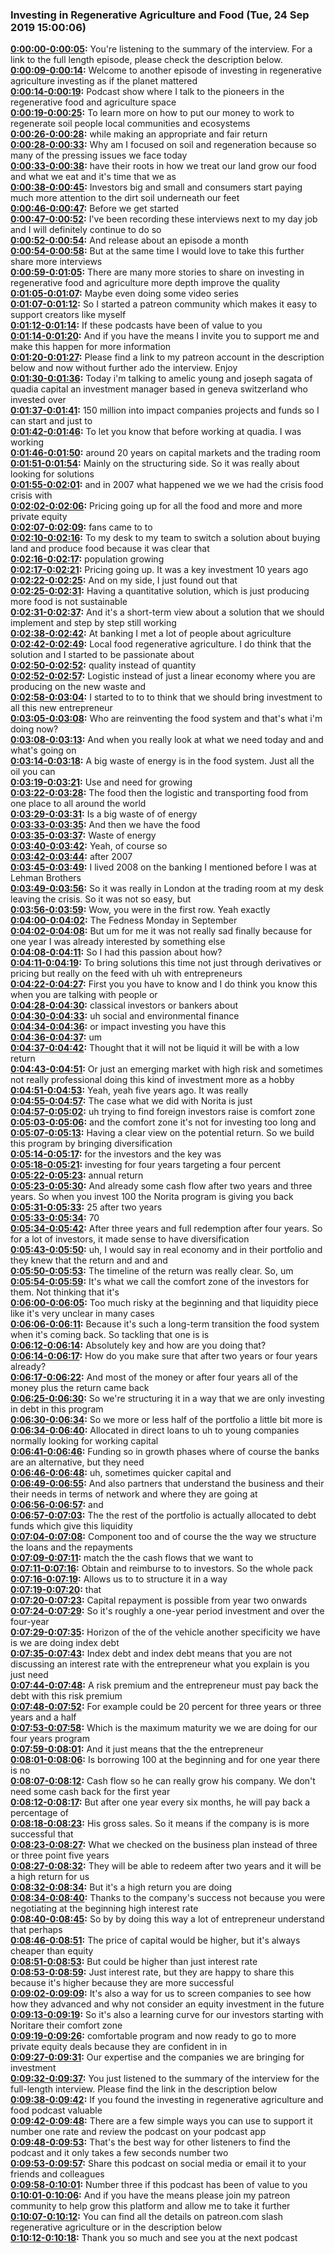 ### Investing in Regenerative Agriculture and Food  (Tue, 24 Sep 2019 15:00:06)
**[0:00:00-0:00:05](https://investinginregenerativeagriculture.com/2018/03/24/aymeric-jung-josep-segarra/#t=0:00:00):**  You're listening to the summary of the interview. For a link to the full length episode, please check the description below.  
**[0:00:09-0:00:14](https://investinginregenerativeagriculture.com/2018/03/24/aymeric-jung-josep-segarra/#t=0:00:09):**  Welcome to another episode of investing in regenerative agriculture investing as if the planet mattered  
**[0:00:14-0:00:19](https://investinginregenerativeagriculture.com/2018/03/24/aymeric-jung-josep-segarra/#t=0:00:14):**  Podcast show where I talk to the pioneers in the regenerative food and agriculture space  
**[0:00:19-0:00:25](https://investinginregenerativeagriculture.com/2018/03/24/aymeric-jung-josep-segarra/#t=0:00:19):**  To learn more on how to put our money to work to regenerate soil people local communities and ecosystems  
**[0:00:26-0:00:28](https://investinginregenerativeagriculture.com/2018/03/24/aymeric-jung-josep-segarra/#t=0:00:26):**  while making an appropriate and fair return  
**[0:00:28-0:00:33](https://investinginregenerativeagriculture.com/2018/03/24/aymeric-jung-josep-segarra/#t=0:00:28):**  Why am I focused on soil and regeneration because so many of the pressing issues we face today  
**[0:00:33-0:00:38](https://investinginregenerativeagriculture.com/2018/03/24/aymeric-jung-josep-segarra/#t=0:00:33):**  have their roots in how we treat our land grow our food and what we eat and it's time that we as  
**[0:00:38-0:00:45](https://investinginregenerativeagriculture.com/2018/03/24/aymeric-jung-josep-segarra/#t=0:00:38):**  Investors big and small and consumers start paying much more attention to the dirt soil underneath our feet  
**[0:00:46-0:00:47](https://investinginregenerativeagriculture.com/2018/03/24/aymeric-jung-josep-segarra/#t=0:00:46):**  Before we get started  
**[0:00:47-0:00:52](https://investinginregenerativeagriculture.com/2018/03/24/aymeric-jung-josep-segarra/#t=0:00:47):**  I've been recording these interviews next to my day job and I will definitely continue to do so  
**[0:00:52-0:00:54](https://investinginregenerativeagriculture.com/2018/03/24/aymeric-jung-josep-segarra/#t=0:00:52):**  And release about an episode a month  
**[0:00:54-0:00:58](https://investinginregenerativeagriculture.com/2018/03/24/aymeric-jung-josep-segarra/#t=0:00:54):**  But at the same time I would love to take this further share more interviews  
**[0:00:59-0:01:05](https://investinginregenerativeagriculture.com/2018/03/24/aymeric-jung-josep-segarra/#t=0:00:59):**  There are many more stories to share on investing in regenerative food and agriculture more depth improve the quality  
**[0:01:05-0:01:07](https://investinginregenerativeagriculture.com/2018/03/24/aymeric-jung-josep-segarra/#t=0:01:05):**  Maybe even doing some video series  
**[0:01:07-0:01:12](https://investinginregenerativeagriculture.com/2018/03/24/aymeric-jung-josep-segarra/#t=0:01:07):**  So I started a patreon community which makes it easy to support creators like myself  
**[0:01:12-0:01:14](https://investinginregenerativeagriculture.com/2018/03/24/aymeric-jung-josep-segarra/#t=0:01:12):**  If these podcasts have been of value to you  
**[0:01:14-0:01:20](https://investinginregenerativeagriculture.com/2018/03/24/aymeric-jung-josep-segarra/#t=0:01:14):**  And if you have the means I invite you to support me and make this happen for more information  
**[0:01:20-0:01:27](https://investinginregenerativeagriculture.com/2018/03/24/aymeric-jung-josep-segarra/#t=0:01:20):**  Please find a link to my patreon account in the description below and now without further ado the interview. Enjoy  
**[0:01:30-0:01:36](https://investinginregenerativeagriculture.com/2018/03/24/aymeric-jung-josep-segarra/#t=0:01:30):**  Today i'm talking to amelic young and joseph sagata of quadia capital an investment manager based in geneva switzerland who invested over  
**[0:01:37-0:01:41](https://investinginregenerativeagriculture.com/2018/03/24/aymeric-jung-josep-segarra/#t=0:01:37):**  150 million into impact companies projects and funds so I can start and just to  
**[0:01:42-0:01:46](https://investinginregenerativeagriculture.com/2018/03/24/aymeric-jung-josep-segarra/#t=0:01:42):**  To let you know that before working at quadia. I was working  
**[0:01:46-0:01:50](https://investinginregenerativeagriculture.com/2018/03/24/aymeric-jung-josep-segarra/#t=0:01:46):**  around 20 years on capital markets and the trading room  
**[0:01:51-0:01:54](https://investinginregenerativeagriculture.com/2018/03/24/aymeric-jung-josep-segarra/#t=0:01:51):**  Mainly on the structuring side. So it was really about looking for solutions  
**[0:01:55-0:02:01](https://investinginregenerativeagriculture.com/2018/03/24/aymeric-jung-josep-segarra/#t=0:01:55):**  and in 2007 what happened we we we had the crisis food crisis with  
**[0:02:02-0:02:06](https://investinginregenerativeagriculture.com/2018/03/24/aymeric-jung-josep-segarra/#t=0:02:02):**  Pricing going up for all the food and more and more private equity  
**[0:02:07-0:02:09](https://investinginregenerativeagriculture.com/2018/03/24/aymeric-jung-josep-segarra/#t=0:02:07):**  fans came to to  
**[0:02:10-0:02:16](https://investinginregenerativeagriculture.com/2018/03/24/aymeric-jung-josep-segarra/#t=0:02:10):**  To my desk to my team to switch a solution about buying land and produce food because it was clear that  
**[0:02:16-0:02:17](https://investinginregenerativeagriculture.com/2018/03/24/aymeric-jung-josep-segarra/#t=0:02:16):**  population growing  
**[0:02:17-0:02:21](https://investinginregenerativeagriculture.com/2018/03/24/aymeric-jung-josep-segarra/#t=0:02:17):**  Pricing going up. It was a key investment 10 years ago  
**[0:02:22-0:02:25](https://investinginregenerativeagriculture.com/2018/03/24/aymeric-jung-josep-segarra/#t=0:02:22):**  And on my side, I just found out that  
**[0:02:25-0:02:31](https://investinginregenerativeagriculture.com/2018/03/24/aymeric-jung-josep-segarra/#t=0:02:25):**  Having a quantitative solution, which is just producing more food is not sustainable  
**[0:02:31-0:02:37](https://investinginregenerativeagriculture.com/2018/03/24/aymeric-jung-josep-segarra/#t=0:02:31):**  And it's a short-term view about a solution that we should implement and step by step still working  
**[0:02:38-0:02:42](https://investinginregenerativeagriculture.com/2018/03/24/aymeric-jung-josep-segarra/#t=0:02:38):**  At banking I met a lot of people about agriculture  
**[0:02:42-0:02:49](https://investinginregenerativeagriculture.com/2018/03/24/aymeric-jung-josep-segarra/#t=0:02:42):**  Local food regenerative agriculture. I do think that the solution and I started to be passionate about  
**[0:02:50-0:02:52](https://investinginregenerativeagriculture.com/2018/03/24/aymeric-jung-josep-segarra/#t=0:02:50):**  quality instead of quantity  
**[0:02:52-0:02:57](https://investinginregenerativeagriculture.com/2018/03/24/aymeric-jung-josep-segarra/#t=0:02:52):**  Logistic instead of just a linear economy where you are producing on the new waste and  
**[0:02:58-0:03:04](https://investinginregenerativeagriculture.com/2018/03/24/aymeric-jung-josep-segarra/#t=0:02:58):**  I started to to to think that we should bring investment to all this new entrepreneur  
**[0:03:05-0:03:08](https://investinginregenerativeagriculture.com/2018/03/24/aymeric-jung-josep-segarra/#t=0:03:05):**  Who are reinventing the food system and that's what i'm doing now?  
**[0:03:08-0:03:13](https://investinginregenerativeagriculture.com/2018/03/24/aymeric-jung-josep-segarra/#t=0:03:08):**  And when you really look at what we need today and and what's going on  
**[0:03:14-0:03:18](https://investinginregenerativeagriculture.com/2018/03/24/aymeric-jung-josep-segarra/#t=0:03:14):**  A big waste of energy is in the food system. Just all the oil you can  
**[0:03:19-0:03:21](https://investinginregenerativeagriculture.com/2018/03/24/aymeric-jung-josep-segarra/#t=0:03:19):**  Use and need for growing  
**[0:03:22-0:03:28](https://investinginregenerativeagriculture.com/2018/03/24/aymeric-jung-josep-segarra/#t=0:03:22):**  The food then the logistic and transporting food from one place to all around the world  
**[0:03:29-0:03:31](https://investinginregenerativeagriculture.com/2018/03/24/aymeric-jung-josep-segarra/#t=0:03:29):**  Is a big waste of of energy  
**[0:03:33-0:03:35](https://investinginregenerativeagriculture.com/2018/03/24/aymeric-jung-josep-segarra/#t=0:03:33):**  And then we have the food  
**[0:03:35-0:03:37](https://investinginregenerativeagriculture.com/2018/03/24/aymeric-jung-josep-segarra/#t=0:03:35):**  Waste of energy  
**[0:03:40-0:03:42](https://investinginregenerativeagriculture.com/2018/03/24/aymeric-jung-josep-segarra/#t=0:03:40):**  Yeah, of course so  
**[0:03:42-0:03:44](https://investinginregenerativeagriculture.com/2018/03/24/aymeric-jung-josep-segarra/#t=0:03:42):**  after 2007  
**[0:03:45-0:03:49](https://investinginregenerativeagriculture.com/2018/03/24/aymeric-jung-josep-segarra/#t=0:03:45):**  I lived 2008 on the banking I mentioned before I was at Lehman Brothers  
**[0:03:49-0:03:56](https://investinginregenerativeagriculture.com/2018/03/24/aymeric-jung-josep-segarra/#t=0:03:49):**  So it was really in London at the trading room at my desk leaving the crisis. So it was not so easy, but  
**[0:03:56-0:03:59](https://investinginregenerativeagriculture.com/2018/03/24/aymeric-jung-josep-segarra/#t=0:03:56):**  Wow, you were in the first row. Yeah exactly  
**[0:04:00-0:04:02](https://investinginregenerativeagriculture.com/2018/03/24/aymeric-jung-josep-segarra/#t=0:04:00):**  The Fedness Monday in September  
**[0:04:02-0:04:08](https://investinginregenerativeagriculture.com/2018/03/24/aymeric-jung-josep-segarra/#t=0:04:02):**  But um for me it was not really sad finally because for one year I was already interested by something else  
**[0:04:08-0:04:11](https://investinginregenerativeagriculture.com/2018/03/24/aymeric-jung-josep-segarra/#t=0:04:08):**  So I had this passion about how?  
**[0:04:11-0:04:19](https://investinginregenerativeagriculture.com/2018/03/24/aymeric-jung-josep-segarra/#t=0:04:11):**  To bring solutions this time not just through derivatives or pricing but really on the feed with uh with entrepreneurs  
**[0:04:22-0:04:27](https://investinginregenerativeagriculture.com/2018/03/24/aymeric-jung-josep-segarra/#t=0:04:22):**  First you you have to know and I do think you know this when you are talking with people or  
**[0:04:28-0:04:30](https://investinginregenerativeagriculture.com/2018/03/24/aymeric-jung-josep-segarra/#t=0:04:28):**  classical investors or bankers about  
**[0:04:30-0:04:33](https://investinginregenerativeagriculture.com/2018/03/24/aymeric-jung-josep-segarra/#t=0:04:30):**  uh social and environmental finance  
**[0:04:34-0:04:36](https://investinginregenerativeagriculture.com/2018/03/24/aymeric-jung-josep-segarra/#t=0:04:34):**  or impact investing you have this  
**[0:04:36-0:04:37](https://investinginregenerativeagriculture.com/2018/03/24/aymeric-jung-josep-segarra/#t=0:04:36):**  um  
**[0:04:37-0:04:42](https://investinginregenerativeagriculture.com/2018/03/24/aymeric-jung-josep-segarra/#t=0:04:37):**  Thought that it will not be liquid it will be with a low return  
**[0:04:43-0:04:51](https://investinginregenerativeagriculture.com/2018/03/24/aymeric-jung-josep-segarra/#t=0:04:43):**  Or just an emerging market with high risk and sometimes not really professional doing this kind of investment more as a hobby  
**[0:04:51-0:04:53](https://investinginregenerativeagriculture.com/2018/03/24/aymeric-jung-josep-segarra/#t=0:04:51):**  Yeah, yeah five years ago. It was really  
**[0:04:55-0:04:57](https://investinginregenerativeagriculture.com/2018/03/24/aymeric-jung-josep-segarra/#t=0:04:55):**  The case what we did with Norita is just  
**[0:04:57-0:05:02](https://investinginregenerativeagriculture.com/2018/03/24/aymeric-jung-josep-segarra/#t=0:04:57):**  uh trying to find foreign investors raise is comfort zone  
**[0:05:03-0:05:06](https://investinginregenerativeagriculture.com/2018/03/24/aymeric-jung-josep-segarra/#t=0:05:03):**  and the comfort zone it's not for investing too long and  
**[0:05:07-0:05:13](https://investinginregenerativeagriculture.com/2018/03/24/aymeric-jung-josep-segarra/#t=0:05:07):**  Having a clear view on the potential return. So we build this program by bringing diversification  
**[0:05:14-0:05:17](https://investinginregenerativeagriculture.com/2018/03/24/aymeric-jung-josep-segarra/#t=0:05:14):**  for the investors and the key was  
**[0:05:18-0:05:21](https://investinginregenerativeagriculture.com/2018/03/24/aymeric-jung-josep-segarra/#t=0:05:18):**  investing for four years targeting a four percent  
**[0:05:22-0:05:23](https://investinginregenerativeagriculture.com/2018/03/24/aymeric-jung-josep-segarra/#t=0:05:22):**  annual return  
**[0:05:23-0:05:30](https://investinginregenerativeagriculture.com/2018/03/24/aymeric-jung-josep-segarra/#t=0:05:23):**  And already some cash flow after two years and three years. So when you invest 100 the Norita program is giving you back  
**[0:05:31-0:05:33](https://investinginregenerativeagriculture.com/2018/03/24/aymeric-jung-josep-segarra/#t=0:05:31):**  25 after two years  
**[0:05:33-0:05:34](https://investinginregenerativeagriculture.com/2018/03/24/aymeric-jung-josep-segarra/#t=0:05:33):**  70  
**[0:05:34-0:05:42](https://investinginregenerativeagriculture.com/2018/03/24/aymeric-jung-josep-segarra/#t=0:05:34):**  After three years and full redemption after four years. So for a lot of investors, it made sense to have diversification  
**[0:05:43-0:05:50](https://investinginregenerativeagriculture.com/2018/03/24/aymeric-jung-josep-segarra/#t=0:05:43):**  uh, I would say in real economy and in their portfolio and they knew that the return and and and  
**[0:05:50-0:05:53](https://investinginregenerativeagriculture.com/2018/03/24/aymeric-jung-josep-segarra/#t=0:05:50):**  The timeline of the return was really clear. So, um  
**[0:05:54-0:05:59](https://investinginregenerativeagriculture.com/2018/03/24/aymeric-jung-josep-segarra/#t=0:05:54):**  It's what we call the comfort zone of the investors for them. Not thinking that it's  
**[0:06:00-0:06:05](https://investinginregenerativeagriculture.com/2018/03/24/aymeric-jung-josep-segarra/#t=0:06:00):**  Too much risky at the beginning and that liquidity piece like it's very unclear in many cases  
**[0:06:06-0:06:11](https://investinginregenerativeagriculture.com/2018/03/24/aymeric-jung-josep-segarra/#t=0:06:06):**  Because it's such a long-term transition the food system when it's coming back. So tackling that one is is  
**[0:06:12-0:06:14](https://investinginregenerativeagriculture.com/2018/03/24/aymeric-jung-josep-segarra/#t=0:06:12):**  Absolutely key and how are you doing that?  
**[0:06:14-0:06:17](https://investinginregenerativeagriculture.com/2018/03/24/aymeric-jung-josep-segarra/#t=0:06:14):**  How do you make sure that after two years or four years already?  
**[0:06:17-0:06:22](https://investinginregenerativeagriculture.com/2018/03/24/aymeric-jung-josep-segarra/#t=0:06:17):**  And most of the money or after four years all of the money plus the return came back  
**[0:06:25-0:06:30](https://investinginregenerativeagriculture.com/2018/03/24/aymeric-jung-josep-segarra/#t=0:06:25):**  So we're structuring it in a way that we are only investing in debt in this program  
**[0:06:30-0:06:34](https://investinginregenerativeagriculture.com/2018/03/24/aymeric-jung-josep-segarra/#t=0:06:30):**  So we more or less half of the portfolio a little bit more is  
**[0:06:34-0:06:40](https://investinginregenerativeagriculture.com/2018/03/24/aymeric-jung-josep-segarra/#t=0:06:34):**  Allocated in direct loans to uh to young companies normally looking for working capital  
**[0:06:41-0:06:46](https://investinginregenerativeagriculture.com/2018/03/24/aymeric-jung-josep-segarra/#t=0:06:41):**  Funding so in growth phases where of course the banks are an alternative, but they need  
**[0:06:46-0:06:48](https://investinginregenerativeagriculture.com/2018/03/24/aymeric-jung-josep-segarra/#t=0:06:46):**  uh, sometimes quicker capital and  
**[0:06:49-0:06:55](https://investinginregenerativeagriculture.com/2018/03/24/aymeric-jung-josep-segarra/#t=0:06:49):**  And also partners that understand the business and their their needs in terms of network and where they are going at  
**[0:06:56-0:06:57](https://investinginregenerativeagriculture.com/2018/03/24/aymeric-jung-josep-segarra/#t=0:06:56):**  and  
**[0:06:57-0:07:03](https://investinginregenerativeagriculture.com/2018/03/24/aymeric-jung-josep-segarra/#t=0:06:57):**  The the rest of the portfolio is actually allocated to debt funds which give this liquidity  
**[0:07:04-0:07:08](https://investinginregenerativeagriculture.com/2018/03/24/aymeric-jung-josep-segarra/#t=0:07:04):**  Component too and of course the the way we structure the loans and the repayments  
**[0:07:09-0:07:11](https://investinginregenerativeagriculture.com/2018/03/24/aymeric-jung-josep-segarra/#t=0:07:09):**  match the the cash flows that we want to  
**[0:07:11-0:07:16](https://investinginregenerativeagriculture.com/2018/03/24/aymeric-jung-josep-segarra/#t=0:07:11):**  Obtain and reimburse to to investors. So the whole pack  
**[0:07:16-0:07:19](https://investinginregenerativeagriculture.com/2018/03/24/aymeric-jung-josep-segarra/#t=0:07:16):**  Allows us to to structure it in a way  
**[0:07:19-0:07:20](https://investinginregenerativeagriculture.com/2018/03/24/aymeric-jung-josep-segarra/#t=0:07:19):**  that  
**[0:07:20-0:07:23](https://investinginregenerativeagriculture.com/2018/03/24/aymeric-jung-josep-segarra/#t=0:07:20):**  Capital repayment is possible from year two onwards  
**[0:07:24-0:07:29](https://investinginregenerativeagriculture.com/2018/03/24/aymeric-jung-josep-segarra/#t=0:07:24):**  So it's roughly a one-year period investment and over the four-year  
**[0:07:29-0:07:35](https://investinginregenerativeagriculture.com/2018/03/24/aymeric-jung-josep-segarra/#t=0:07:29):**  Horizon of the of the vehicle another specificity we have is we are doing index debt  
**[0:07:35-0:07:43](https://investinginregenerativeagriculture.com/2018/03/24/aymeric-jung-josep-segarra/#t=0:07:35):**  Index debt and index debt means that you are not discussing an interest rate with the entrepreneur what you explain is you just need  
**[0:07:44-0:07:48](https://investinginregenerativeagriculture.com/2018/03/24/aymeric-jung-josep-segarra/#t=0:07:44):**  A risk premium and the entrepreneur must pay back the debt with this risk premium  
**[0:07:48-0:07:52](https://investinginregenerativeagriculture.com/2018/03/24/aymeric-jung-josep-segarra/#t=0:07:48):**  For example could be 20 percent for three years or three years and a half  
**[0:07:53-0:07:58](https://investinginregenerativeagriculture.com/2018/03/24/aymeric-jung-josep-segarra/#t=0:07:53):**  Which is the maximum maturity we we are doing for our four years program  
**[0:07:59-0:08:01](https://investinginregenerativeagriculture.com/2018/03/24/aymeric-jung-josep-segarra/#t=0:07:59):**  And it just means that the the entrepreneur  
**[0:08:01-0:08:06](https://investinginregenerativeagriculture.com/2018/03/24/aymeric-jung-josep-segarra/#t=0:08:01):**  Is borrowing 100 at the beginning and for one year there is no  
**[0:08:07-0:08:12](https://investinginregenerativeagriculture.com/2018/03/24/aymeric-jung-josep-segarra/#t=0:08:07):**  Cash flow so he can really grow his company. We don't need some cash back for the first year  
**[0:08:12-0:08:17](https://investinginregenerativeagriculture.com/2018/03/24/aymeric-jung-josep-segarra/#t=0:08:12):**  But after one year every six months, he will pay back a percentage of  
**[0:08:18-0:08:23](https://investinginregenerativeagriculture.com/2018/03/24/aymeric-jung-josep-segarra/#t=0:08:18):**  His gross sales. So it means if the company is is more successful that  
**[0:08:23-0:08:27](https://investinginregenerativeagriculture.com/2018/03/24/aymeric-jung-josep-segarra/#t=0:08:23):**  What we checked on the business plan instead of three or three point five years  
**[0:08:27-0:08:32](https://investinginregenerativeagriculture.com/2018/03/24/aymeric-jung-josep-segarra/#t=0:08:27):**  They will be able to redeem after two years and it will be a high return for us  
**[0:08:32-0:08:34](https://investinginregenerativeagriculture.com/2018/03/24/aymeric-jung-josep-segarra/#t=0:08:32):**  But it's a high return you are doing  
**[0:08:34-0:08:40](https://investinginregenerativeagriculture.com/2018/03/24/aymeric-jung-josep-segarra/#t=0:08:34):**  Thanks to the company's success not because you were negotiating at the beginning high interest rate  
**[0:08:40-0:08:45](https://investinginregenerativeagriculture.com/2018/03/24/aymeric-jung-josep-segarra/#t=0:08:40):**  So by by doing this way a lot of entrepreneur understand that perhaps  
**[0:08:46-0:08:51](https://investinginregenerativeagriculture.com/2018/03/24/aymeric-jung-josep-segarra/#t=0:08:46):**  The price of capital would be higher, but it's always cheaper than equity  
**[0:08:51-0:08:53](https://investinginregenerativeagriculture.com/2018/03/24/aymeric-jung-josep-segarra/#t=0:08:51):**  But could be higher than just interest rate  
**[0:08:53-0:08:59](https://investinginregenerativeagriculture.com/2018/03/24/aymeric-jung-josep-segarra/#t=0:08:53):**  Just interest rate, but they are happy to share this because it's higher because they are more successful  
**[0:09:02-0:09:09](https://investinginregenerativeagriculture.com/2018/03/24/aymeric-jung-josep-segarra/#t=0:09:02):**  It's also a way for us to screen companies to see how how they advanced and why not consider an equity investment in the future  
**[0:09:13-0:09:19](https://investinginregenerativeagriculture.com/2018/03/24/aymeric-jung-josep-segarra/#t=0:09:13):**  So it's also a learning curve for our investors starting with Noritare their comfort zone  
**[0:09:19-0:09:26](https://investinginregenerativeagriculture.com/2018/03/24/aymeric-jung-josep-segarra/#t=0:09:19):**  comfortable program and now ready to go to more private equity deals because they are confident in in  
**[0:09:27-0:09:31](https://investinginregenerativeagriculture.com/2018/03/24/aymeric-jung-josep-segarra/#t=0:09:27):**  Our expertise and the companies we are bringing for investment  
**[0:09:32-0:09:37](https://investinginregenerativeagriculture.com/2018/03/24/aymeric-jung-josep-segarra/#t=0:09:32):**  You just listened to the summary of the interview for the full-length interview. Please find the link in the description below  
**[0:09:38-0:09:42](https://investinginregenerativeagriculture.com/2018/03/24/aymeric-jung-josep-segarra/#t=0:09:38):**  If you found the investing in regenerative agriculture and food podcast valuable  
**[0:09:42-0:09:48](https://investinginregenerativeagriculture.com/2018/03/24/aymeric-jung-josep-segarra/#t=0:09:42):**  There are a few simple ways you can use to support it number one rate and review the podcast on your podcast app  
**[0:09:48-0:09:53](https://investinginregenerativeagriculture.com/2018/03/24/aymeric-jung-josep-segarra/#t=0:09:48):**  That's the best way for other listeners to find the podcast and it only takes a few seconds number two  
**[0:09:53-0:09:57](https://investinginregenerativeagriculture.com/2018/03/24/aymeric-jung-josep-segarra/#t=0:09:53):**  Share this podcast on social media or email it to your friends and colleagues  
**[0:09:58-0:10:01](https://investinginregenerativeagriculture.com/2018/03/24/aymeric-jung-josep-segarra/#t=0:09:58):**  Number three if this podcast has been of value to you  
**[0:10:01-0:10:06](https://investinginregenerativeagriculture.com/2018/03/24/aymeric-jung-josep-segarra/#t=0:10:01):**  And if you have the means please join my patreon community to help grow this platform and allow me to take it further  
**[0:10:07-0:10:12](https://investinginregenerativeagriculture.com/2018/03/24/aymeric-jung-josep-segarra/#t=0:10:07):**  You can find all the details on patreon.com slash regenerative agriculture or in the description below  
**[0:10:12-0:10:18](https://investinginregenerativeagriculture.com/2018/03/24/aymeric-jung-josep-segarra/#t=0:10:12):**  Thank you so much and see you at the next podcast  